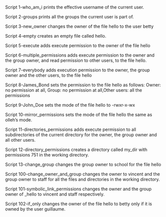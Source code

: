 Script 1-who_am_i prints the effective username of the current user.

Script 2-groups  prints all the groups the current user is part of.

Script 3-new_owner changes the owner of the file hello to the user betty

Script 4-empty creates an empty file called hello.

Script 5-execute adds execute permission to the owner of the file hello

Script 6-multiple_permissions  adds execute permission to the owner and the group owner, and read permission to other users, to the file hello.

Script 7-everybody adds execution permission to the owner, the group owner and the other users, to the file hello

Script 8-James_Bond sets the permission to the file hello as follows: Owner: no permission at all, Group: no permission at all,Other users: all the permissions

Script 9-John_Doe sets the mode of the file hello to -rwxr-x-wx

Script 10-mirror_permissions sets the mode of the file hello the same as olleh’s mode.

Script 11-directories_permissions adds execute permission to all subdirectories of the current directory for the owner, the group owner and all other users.

Script 12-directory_permissions  creates a directory called my_dir with permissions 751 in the working directory.

Script 13-change_group changes the group owner to school for the file hello

Script 100-change_owner_and_group changes the owner to vincent and the group owner to staff for all the files and directories in the working directory.

Script 101-symbolic_link_permissions changes the owner and the group owner of _hello to vincent and staff respectively.

Script 102-if_only changes the owner of the file hello to betty only if it is owned by the user guillaume.





